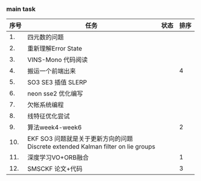 <!--
 * @Author: Liu Weilong
 * @Date: 2021-03-08 09:36:59
 * @LastEditors: Liu Weilong 
 * @LastEditTime: 2021-03-08 09:37:37
 * @FilePath: /3rd-test-learning/work_record/learning_task/week_plan_collection_2021/week10.md
 * @Description: 
-->
### main task

序号|任务|状态|排序
---|---|---|---
1.  |四元数的问题||          
2.  |重新理解Error State ||
3.  |VINS-Mono 代码阅读||  
4.  |搬运一个前端出来||4
5.  |SO3 SE3 插值 SLERP||
6.  |neon sse2 优化编写||
7.  |欠帐系统编程||
8.  |线特征优化尝试||
9.  |算法week4-week6||2
10. |EKF SO3 问题就是关于更新方向的问题<br> Discrete extended Kalman filter on lie groups|
11. |深度学习VO+ORB融合||1
12. |SMSCKF 论文+代码||3
